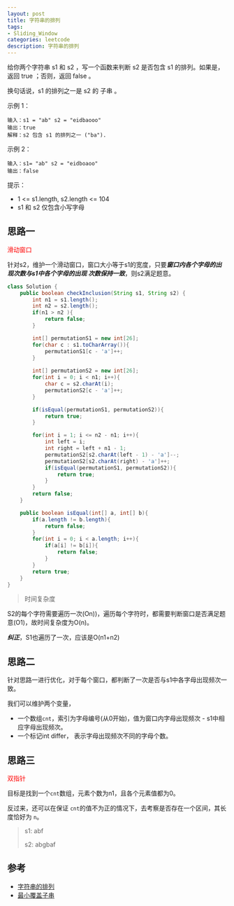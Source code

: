 ```yaml
---
layout: post
title: 字符串的排列
tags:
- Sliding_Window
categories: leetcode
description: 字符串的排列
---
```

给你两个字符串 s1 和 s2 ，写一个函数来判断 s2 是否包含 s1 的排列。如果是，返回 true ；否则，返回 false 。

换句话说，s1 的排列之一是 s2 的 子串 。


示例 1：
```
输入：s1 = "ab" s2 = "eidbaooo"
输出：true
解释：s2 包含 s1 的排列之一 ("ba").
```

示例 2：
```
输入：s1= "ab" s2 = "eidboaoo"
输出：false
```

提示：

- 1 <= s1.length, s2.length <= 104
- s1 和 s2 仅包含小写字母

## 思路一

<font color=red>滑动窗口</font>

针对s2，维护一个滑动窗口，窗口大小等于s1的宽度，只要***窗口内各个字母的出现次数与s1中各个字母的出现
次数保持一致***，则s2满足题意。

```java
class Solution {
    public boolean checkInclusion(String s1, String s2) {
        int n1 = s1.length();
        int n2 = s2.length();
        if(n1 > n2 ){
            return false;
        }

        int[] permutationS1 = new int[26];
        for(char c : s1.toCharArray()){
            permutationS1[c - 'a']++;
        }
       
        int[] permutationS2 = new int[26];
        for(int i = 0; i < n1; i++){
            char c = s2.charAt(i);
            permutationS2[c - 'a']++;
        }

        if(isEqual(permutationS1, permutationS2)){
            return true;
        }

        for(int i = 1; i <= n2 - n1; i++){
            int left = i;
            int right = left + n1 - 1;
            permutationS2[s2.charAt(left - 1) - 'a']--;
            permutationS2[s2.charAt(right) - 'a']++;
            if(isEqual(permutationS1, permutationS2)){
                return true;
            }
        }
        return false;
    }

    public boolean isEqual(int[] a, int[] b){
        if(a.length != b.length){
            return false;
        }
        for(int i = 0; i < a.length; i++){
            if(a[i] != b[i]){
                return false;
            }
        }
        return true;
    }
}
```

> 时间复杂度

S2的每个字符需要遍历一次(On))，遍历每个字符时，都需要判断窗口是否满足题意(O1)，故时间复杂度为O(n)。

***纠正***，S1也遍历了一次，应该是O(n1+n2)

## 思路二
针对思路一进行优化，对于每个窗口，都判断了一次是否与s1中各字母出现频次一致。

我们可以维护两个变量，
- 一个数组`cnt`，索引为字母编号(从0开始)，值为窗口内字母出现频次 - s1中相应字母出现频次。
- 一个标记int differ， 表示字母出现频次不同的字母个数。

## 思路三
<font color=red>双指针</font>

目标是找到一个`cnt`数组，元素个数为n1，且各个元素值都为0。

反过来，还可以在保证 `cnt`的值不为正的情况下，去考察是否存在一个区间，其长度恰好为 `n`。


>s1: abf
>
>s2: abgbaf

## 参考

- [字符串的排列](https://leetcode.cn/problems/permutation-in-string/)
- [最小覆盖子串](https://leetcode.cn/problems/minimum-window-substring/)

